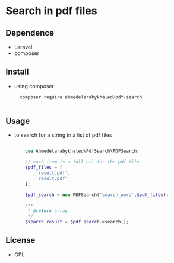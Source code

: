 Search in pdf files
===

## Dependence
- Laravel
- composer

## Install
- using composer
  ```powershell
    composer require ahmedelarabykhaled/pdf-search
    
  ```

## Usage
- to search for a string in a list of pdf files
  ```php
  
      use Ahmedelarabykhaled\PdfSearch\PDFSearch;

      // each item is a full url for the pdf file
      $pdf_files = [
          'result.pdf',
          'result.pdf'
      ];

      $pdf_search = new PDFSearch('search_word',$pdf_files);

      /**
       * @return array
       */
      $search_result = $pdf_search->search();

  ```

## License
  - GPL